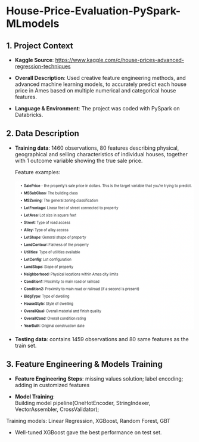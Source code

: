 # House-Price-Evaluation-PySpark-MLmodels
 
## 1. Project Context

- **Kaggle Source**:
https://www.kaggle.com/c/house-prices-advanced-regression-techniques

- **Overall Description**:
Used creative feature engineering methods, 
and advanced machine learning models, 
to accurately predict each house price in Ames based on multiple numerical and categorical house features.

- **Language & Environment**: 
The project was coded with PySpark on Databricks.           

 ## 2. Data Description

- **Training data**: 
1460 observations, 80 features describing physical, geographical and selling characteristics of individual houses, together with 1 outcome variable showing the true sale price. 

    Feature examples:

    <img src="https://github.com/NNNancyNing/House-Price-Evaluation-PySpark-MLmodels/blob/main/Image1.png" width="500" height="400"/>


- **Testing data**: 
contains 1459 observations and 80 same features as the train set.

 ## 3. Feature Engineering & Models Training

- **Feature Engineering Steps**: 
missing values solution; label encoding; adding in customized features
      
- **Model Training**:  
Building model pipeline(OneHotEncoder, StringIndexer, VectorAssembler, CrossValidator); 

Training models: Linear Regression, XGBoost, Random Forest, GBT

- Well-tuned XGBoost gave the best performance on test set.
